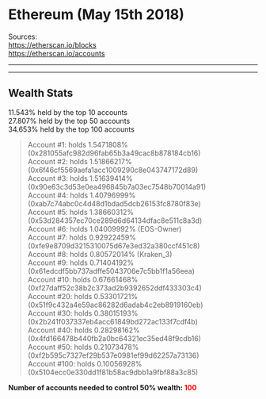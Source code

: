 # Ethereum (May 15th 2018)
Sources:<br/>
https://etherscan.io/blocks<br/>
https://etherscan.io/accounts<br/>

---

---
## Wealth Stats
11.543% held by the top 10 accounts<br/>
27.807% held by the top 50 accounts<br/>
34.653% held by the top 100 accounts<br/>
> Account #1: holds 1.5471808% (0x281055afc982d96fab65b3a49cac8b878184cb16)<br/>
> Account #2: holds 1.51866217% (0x6f46cf5569aefa1acc1009290c8e043747172d89)<br/>
> Account #3: holds 1.51639414% (0x90e63c3d53e0ea496845b7a03ec7548b70014a91)<br/>
> Account #4: holds 1.40796999% (0xab7c74abc0c4d48d1bdad5dcb26153fc8780f83e)<br/>
> Account #5: holds 1.38660312% (0x53d284357ec70ce289d6d64134dfac8e511c8a3d)<br/>
> Account #6: holds 1.04009992% (EOS-Owner)<br/>
> Account #7: holds 0.92922459% (0xfe9e8709d3215310075d67e3ed32a380ccf451c8)<br/>
> Account #8: holds 0.80572014% (Kraken_3)<br/>
> Account #9: holds 0.71404192% (0x61edcdf5bb737adffe5043706e7c5bb1f1a56eea)<br/>
> Account #10: holds 0.67661468% (0xf27daff52c38b2c373ad2b9392652ddf433303c4)<br/>
> Account #20: holds 0.53301721% (0x51f9c432a4e59ac86282d6adab4c2eb8919160eb)<br/>
> Account #30: holds 0.38015193% (0x2b241f037337eb4acc61849bd272ac133f7cdf4b)<br/>
> Account #40: holds 0.28298162% (0x4fd166478b440fb2a0bc64321ec35ed48f9cdb16)<br/>
> Account #50: holds 0.21073478% (0xf2b595c7327ef29b537e0981ef99d62257a73136)<br/>
> Account #100: holds 0.10056928% (0x5104ecc0e330dd1f81b58ac9dbb1a9fbf88a3c85)<br/>

**Number of accounts needed to control 50% wealth: <span style="color:red">100**</span><br/>
